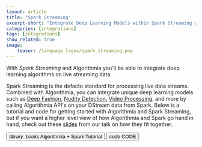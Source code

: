 ```yaml
---
layout: article
title: "Spark Streaming"
excerpt-short: "Integrate Deep Learning Models within Spark Streaming with Algorithmia"
categories: [integrations]
tags: [integrations]
show_related: true
image:
    teaser: /language_logos/spark_streaming.png
---
```


With *Spark Streaming* and Algorithmia you'll be able to integrate deep learning algorithms on live streaming data.

Spark Streaming is the defacto standard for processing live data streams. Combined with Algorithmia, you can integrate unique deep learning models such as <a href="/algorithms/algorithmiahq/DeepFashion">Deep Fashion</a>, <a href="/algorithms/sfw/NudityDetectioni2v">Nudity Detection</a>, <a href="/algorithms/media/VideoTransform">Video Processing</a>, and more by calling Algorithmia API's on your DStream data from Spark. Below is a tutorial and code for getting started with Algorithmia and Spark Streaming, but if you want a higher level view of how Algorithmia and Spark go hand in hand, check out these <a href="https://blog.algorithmia.com/algorithmia-and-spark/">slides</a> from our talk on how they fit together.

<a href="https://blog.algorithmia.com/getting-started-with-algorithmia-in-spark/">
  <button class="syn-btn contained theme-primary syn-mr-16">
    <i class="material-icons">library_books</i> Algorithmia + Spark Tutorial
  </button>
</a>
<a href="https://github.com/algorithmiaio/sample-apps/tree/master/scala/twitter_deepfashion">
  <button class="syn-btn contained theme-primary">
    <i class="material-icons">code</i> CODE
  </button>
</a>

